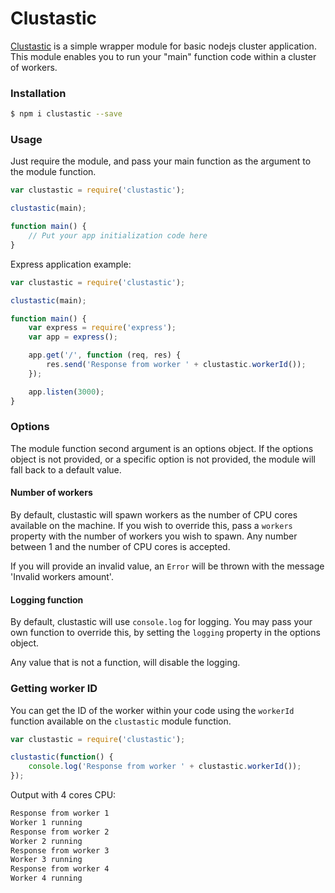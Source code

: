 # Clustastic

[Clustastic](https://ron-dadon.github.io/clustastic) is a simple wrapper module for basic nodejs cluster application.
This module enables you to run your "main" function code within a cluster of workers.

### Installation

```sh
$ npm i clustastic --save
```

### Usage

Just require the module, and pass your main function as the argument to the module function.

```javascript
var clustastic = require('clustastic');

clustastic(main);

function main() {
	// Put your app initialization code here
}
```

Express application example:

```javascript
var clustastic = require('clustastic');

clustastic(main);

function main() {
    var express = require('express');
    var app = express();

    app.get('/', function (req, res) {
        res.send('Response from worker ' + clustastic.workerId());
    });

    app.listen(3000);
}
```

### Options

The module function second argument is an options object. If the options object is not provided, or a specific option is not provided, the module will fall back to a default value.

#### Number of workers

By default, clustastic will spawn workers as the number of CPU cores available on the machine. If you wish to override this, pass a `workers` property with the number of workers you wish to spawn. Any number between 1 and the number of CPU cores is accepted.

If you will provide an invalid value, an `Error` will be thrown with the message 'Invalid workers amount'.

#### Logging function

By default, clustastic will use `console.log` for logging. You may pass your own function to override this, by setting the `logging` property in the options object.

Any value that is not a function, will disable the logging.

### Getting worker ID

You can get the ID of the worker within your code using the `workerId` function available on the `clustastic` module function.

```javascript
var clustastic = require('clustastic');

clustastic(function() {
	console.log('Response from worker ' + clustastic.workerId());
});
```

Output with 4 cores CPU:

```sh
Response from worker 1
Worker 1 running
Response from worker 2
Worker 2 running
Response from worker 3
Worker 3 running
Response from worker 4
Worker 4 running
```
